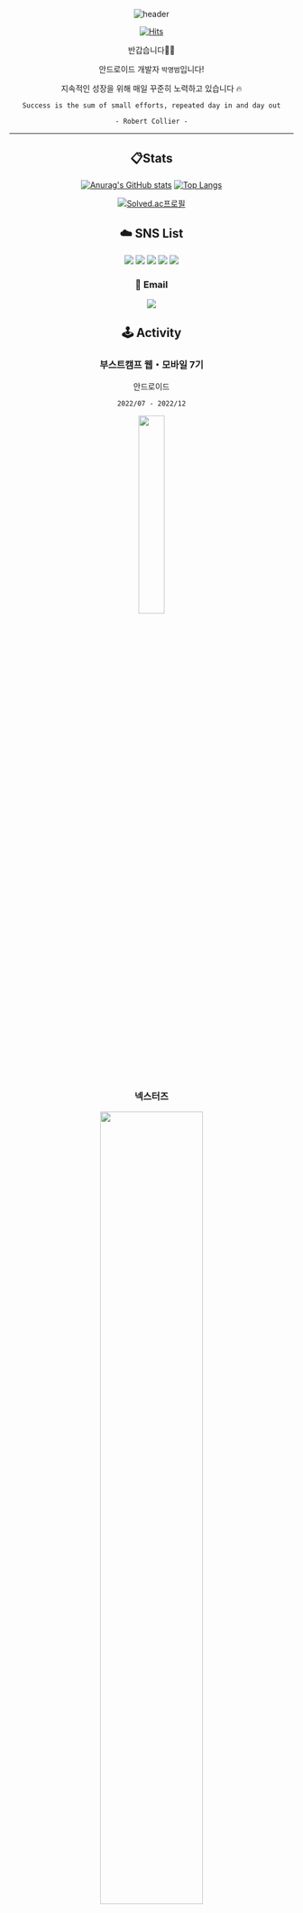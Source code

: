 
<div align="center">

![header](https://capsule-render.vercel.app/api?type=waving&color=timeAuto&height=300&section=header&text=Hello!%20I%27m%20Mangbaam&animation=fadeIn&fontSize=70&desc=맹뱀이라고%20읽습니다&descSize=10&descAlign=80)

[![Hits](https://hits.seeyoufarm.com/api/count/incr/badge.svg?url=https%3A%2F%2Fgithub.com%2Fmangbaam&count_bg=%231E99FF&title_bg=%23555555&icon=&icon_color=%23E7E7E7&title=visited&edge_flat=false)](https://github.com/mangbaam)

반갑습니다🖐🏻

안드로이드 개발자 `박명범`입니다!

지속적인 성장을 위해 매일 꾸준히 노력하고 있습니다 🔥
  
  ```
  Success is the sum of small efforts, repeated day in and day out
  
  - Robert Collier -
  ```

---

## 📋Stats

[![Anurag's GitHub stats](https://github-readme-stats.vercel.app/api?username=mangbaam&count_private=true&show_icons=true&theme=vue&hide_rank=false&custom_title=Mangbaam%27s%20Stats&hide_rank=true)](https://github.com/mangbaam)
[![Top Langs](https://github-readme-stats.vercel.app/api/top-langs/?username=mangbaam&exclude_repo=CodingTest,programmers,study_algorithm&theme=vue&layout=compact)](https://github.com/mangbaam)

[![Solved.ac프로필](http://mazassumnida.wtf/api/v2/generate_badge?boj=pmb0836)](https://solved.ac/pmb0836)

## ☁️ SNS List
<a href="https://latte-is-horse.tistory.com" target="_blank"><img src="https://img.shields.io/badge/Tistory-orange?style=for-the-badge&logo=bloglovin&logoColor=white"/></a> 
<a href="https://mangbaam.github.io/" target="_blank"><img src="https://img.shields.io/badge/GitPages-222222?style=for-the-badge&logo=githubpages&logoColor=white"/></a>
<a href="https://www.linkedin.com/in/%EB%AA%85%EB%B2%94-%EB%B0%95-476504250/" target="_blank"><img src="https://img.shields.io/badge/Linked_In-white?style=for-the-badge&logo=linkedin&logoColor=0A66C2"/></a>
<a href="https://www.instagram.com/study.baam/" target="_blank"><img src="https://img.shields.io/badge/Instagram-E1306C?style=for-the-badge&logo=instagram&logoColor=white"/></a>
<a href="https://open.kakao.com/o/sU2kFloe" target="_blank"> <img src="https://img.shields.io/badge/KakaoTalk-3E2723?style=for-the-badge&logo=kakaotalk&logoColor=#FFCD00"/></a>

### 📨 Email
<a href="mailto:pmb0836@gmail.com?body=%0D%0A%0D%0A%0D%0AGithub에서%20전송된%20메일입니다!"><img src="https://img.shields.io/badge/pmb0836@gmail.com-white?logo=gmail&logoColor=EA4335"/></a>

## 🕹️ Activity

### 부스트캠프 웹・모바일 7기

안드로이드

`2022/07 - 2022/12`

<a href="https://boostcamp.connect.or.kr/"><img src="https://user-images.githubusercontent.com/44221447/184587393-a9f028e3-5248-4912-be6d-8be6ce8a5fd2.png" width=30%></a>

### 넥스터즈

<a href="https://teamnexters.com/"><img src="https://github.com/mangbaam/mangbaam/assets/44221447/c894e21d-d089-48d8-8040-bffb91ca9cc8" width = "60%"></a>

#### 23기 (**[2등](https://www.instagram.com/p/Cwz_ZuDLLGs/?img_index=6)**)

`2023/07 - 2023/10`

방탈출 힌트폰 서비스 [**넥스트룸**](https://play.google.com/store/apps/details?id=com.nextroom.nextroom&pcampaignid=web_share) 안드로이드 개발 ([Repository](https://github.com/Next-Room/NextRoom-Android))

#### 24기 (**[1등](https://www.instagram.com/p/C4FtjiIJl4R/?img_index=4)**)

`2024/01 - 2024/03`

소규모 공연 예매 서비스 [**불티**](https://play.google.com/store/apps/details?id=com.nexters.boolti) 안드로이드 개발 ([Repository](https://github.com/Nexters/Boolti))

</div>
